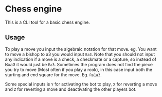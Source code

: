 # Chess engine
This is a CLI tool for a basic chess engine.

## Usage
To play a move you input the algebraic notation for that move. eg. You want to move a bishop to a3 you would input ```Ba3```.
Note that you should not input any indication if a move is a check, a checkmate or a capture, so instead of Bxa3 it would just be ```Ba3```.
Sometimes the program does not find the piece you try to move (Most often if you play a rook), in this case input both the starting and end square for the move. Eg. ```Ra1a3```.

Some special inputs is ```Y``` for activating the bot to play, ```X``` for reverting a move and ```Z``` for reverting a move and deactivating the other players bot.

